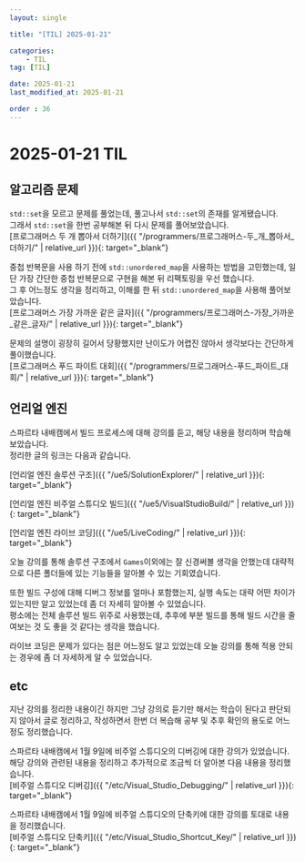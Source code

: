 ```yaml
---
layout: single

title: "[TIL] 2025-01-21"

categories:
    - TIL
tag: [TIL]

date: 2025-01-21
last_modified_at: 2025-01-21

order : 36
---
```


# 2025-01-21 TIL

## 알고리즘 문제

`std::set`을 모르고 문제를 풀었는데, 풀고나서 `std::set`의 존재를 알게됐습니다.  
그래서 `std::set`을 한번 공부해본 뒤 다시 문제를 풀어보았습니다.  
[프로그래머스 두 개 뽑아서 더하기]({{ "/programmers/프로그래머스-두_개_뽑아서_더하기/" | relative_url }}){: target="_blank"}

중첩 반복문을 사용 하기 전에 `std::unordered_map`을 사용하는 방법을 고민했는데, 일단 가장 간단한 중첩 반복문으로 구현을 해본 뒤 리팩토링을 우선 했습니다.  
그 후 어느정도 생각을 정리하고, 이해를 한 뒤 `std::unordered_map`을 사용해 풀어보았습니다.  
[프로그래머스 가장 가까운 같은 글자]({{ "/programmers/프로그래머스-가장_가까운_같은_글자/" | relative_url }}){: target="_blank"}

문제의 설명이 굉장히 길어서 당황했지만 난이도가 어렵진 않아서 생각보다는 간단하게 풀이했습니다.  
[프로그래머스 푸드 파이트 대회]({{ "/programmers/프로그래머스-푸드_파이트_대회/" | relative_url }}){: target="_blank"}

## 언리얼 엔진

스파르타 내배캠에서 빌드 프로세스에 대해 강의를 듣고, 해당 내용을 정리하며 학습해보았습니다.  
정리한 글의 링크는 다음과 같습니다.

[언리얼 엔진 솔루션 구조]({{ "/ue5/SolutionExplorer/" | relative_url }}){: target="_blank"}

[언리얼 엔진 비주얼 스튜디오 빌드]({{ "/ue5/VisualStudioBuild/" | relative_url }}){: target="_blank"}

[언리얼 엔진 라이브 코딩]({{ "/ue5/LiveCoding/" | relative_url }}){: target="_blank"}

오늘 강의를 통해 솔루션 구조에서 `Games`이외에는 잘 신경써볼 생각을 안했는데 대략적으로 다른 폴더들에 있는 기능들을 알아볼 수 있는 기회였습니다.

또한 빌드 구성에 대해 디버그 정보를 얼마나 포함했는지, 실행 속도는 대략 어떤 차이가 있는지만 알고 있었는데 좀 더 자세히 알아볼 수 있었습니다.  
평소에는 전체 솔루션 빌드 위주로 사용했는데, 추후에 부분 빌드를 통해 빌드 시간을 줄여보는 것 도 좋을 것 같다는 생각을 했습니다.

라이브 코딩은 문제가 있다는 점은 어느정도 알고 있었는데 오늘 강의를 통해 적용 안되는 경우에 좀 더 자세하게 알 수 있었습니다.

## etc

지난 강의를 정리한 내용이긴 하지만 그냥 강의로 듣기만 해서는 학습이 된다고 판단되지 않아서 글로 정리하고, 작성하면서 한번 더 복습해 공부 및 추후 확인의 용도로 어느정도 정리했습니다.

스파르타 내배캠에서 1월 9일에 비주얼 스튜디오의 디버깅에 대한 강의가 있었습니다.  
해당 강의와 관련된 내용을 정리하고 추가적으로 조금씩 더 알아본 다음 내용을 정리했습니다.  
[비주얼 스튜디오 디버깅]({{ "/etc/Visual_Studio_Debugging/" | relative_url }}){: target="_blank"}

스파르타 내배캠에서 1월 9일에 비주얼 스튜디오의 단축키에 대한 강의를 토대로 내용을 정리했습니다.  
[비주얼 스튜디오 단축키]({{ "/etc/Visual_Studio_Shortcut_Key/" | relative_url }}){: target="_blank"}
